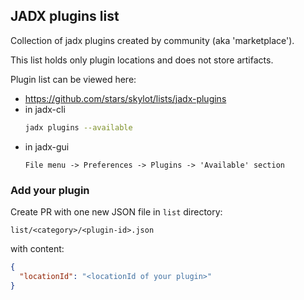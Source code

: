 
 ## JADX plugins list

Collection of jadx plugins created by community (aka 'marketplace').

This list holds only plugin locations and does not store artifacts.

Plugin list can be viewed here:
- https://github.com/stars/skylot/lists/jadx-plugins
- in jadx-cli
  ```bash
  jadx plugins --available
  ```
- in jadx-gui
  ```
  File menu -> Preferences -> Plugins -> 'Available' section
  ```


### Add your plugin

Create PR with one new JSON file in `list` directory:
```
list/<category>/<plugin-id>.json
```
with content:
```json
{
  "locationId": "<locationId of your plugin>"
}
```
